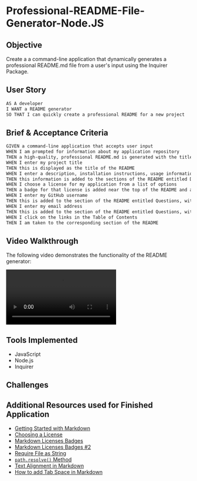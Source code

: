 # Professional-README-File-Generator-Node.JS

## Objective

Create a a command-line application that dynamically generates a professional README.md file from a user's input using the Inquirer Package.

## User Story

```md
AS A developer
I WANT a README generator
SO THAT I can quickly create a professional README for a new project
```

## Brief & Acceptance Criteria

```md
GIVEN a command-line application that accepts user input
WHEN I am prompted for information about my application repository
THEN a high-quality, professional README.md is generated with the title of my project and sections entitled Description, Table of Contents, Installation, Usage, License, Contributing, Tests, and Questions
WHEN I enter my project title
THEN this is displayed as the title of the README
WHEN I enter a description, installation instructions, usage information, contribution guidelines, and test instructions
THEN this information is added to the sections of the README entitled Description, Installation, Usage, Contributing, and Tests
WHEN I choose a license for my application from a list of options
THEN a badge for that license is added near the top of the README and a notice is added to the section of the README entitled License that explains which license the application is covered under
WHEN I enter my GitHub username
THEN this is added to the section of the README entitled Questions, with a link to my GitHub profile
WHEN I enter my email address
THEN this is added to the section of the README entitled Questions, with instructions on how to reach me with additional questions
WHEN I click on the links in the Table of Contents
THEN I am taken to the corresponding section of the README
```

## Video Walkthrough 

The following video demonstrates the functionality of the README generator:

![Generator Demo](./Assets/readme-generator.mov)

## Tools Implemented

* JavaScript
* Node.js
* Inquirer

## Challenges

## Additional Resources used for Finished Application

* [Getting Started with Markdown](https://github.com/fefong/markdown_readme)
* [Choosing a License](https://choosealicense.com/)
* [Markdown Licenses Badges](https://gist.github.com/lukas-h/2a5d00690736b4c3a7ba)
* [Markdown Licenses Badges #2](https://gist.github.com/artem-solovev/e1602722f84835f35daef4dfb3df5500)
* [Require File as String](https://stackoverflow.com/questions/12752622/require-file-as-string)
* [`path.resolve()` Method](https://www.geeksforgeeks.org/node-js-path-resolve-method/)
* [Text Alignment in Markdown](https://stackoverflow.com/questions/14051715/markdown-native-text-alignment)
* [How to add Tab Space in Markdown](https://stackoverflow.com/questions/44810511/how-to-add-empty-spaces-into-md-markdown-readme-on-github)

